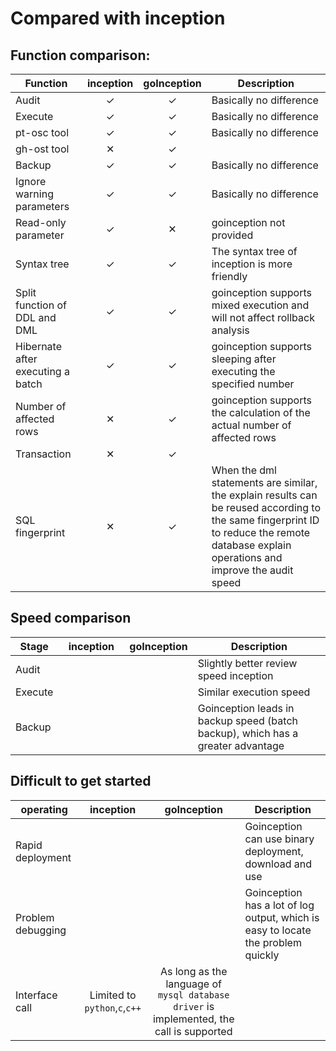 # Compared with inception


## Function comparison:

Function  |  inception  |  goInception | Description
------------ | :--------: | :--------: | ------------
Audit   |  <div class="text-success">✓</div>    |   <div class="text-success">✓</div>     |  Basically no difference
Execute   |  <div class="text-success">✓</div>    |   <div class="text-success">✓</div>     |   Basically no difference
pt-osc tool   |  <div class="text-success">✓</div>    |   <div class="text-success">✓</div>     |   Basically no difference
gh-ost tool  |  <div class="text-error">✕</div>    |   <div class="text-success">✓</div>     |
Backup   |  <div class="text-success">✓</div>    |   <div class="text-success">✓</div>     |   Basically no difference
Ignore warning parameters   |  <div class="text-success">✓</div>    |   <div class="text-success">✓</div>     |   Basically no difference
Read-only parameter   |  <div class="text-success">✓</div>    |   <div class="text-error">✕</div>     |   goinception not provided
Syntax tree   |  <div class="text-success">✓</div>    |   <div class="text-success">✓</div>     |   The syntax tree of inception is more friendly
Split function of DDL and DML   |  <div class="text-success">✓</div>    |   <div class="text-success">✓</div>     |   goinception supports mixed execution and will not affect rollback analysis
Hibernate after executing a batch   |  <div class="text-success">✓</div>    |   <div class="text-success">✓</div>     |   goinception supports sleeping after executing the specified number
Number of affected rows   |  <div class="text-error">✕</div>    |   <div class="text-success">✓</div>     | goinception supports the calculation of the actual number of affected rows
Transaction   |  <div class="text-error">✕</div>    |   <div class="text-success">✓</div>     |
SQL fingerprint   |  <div class="text-error">✕</div>    |   <div class="text-success">✓</div>     |   When the dml statements are similar, the explain results can be reused according to the same fingerprint ID to reduce the remote database explain operations and improve the audit speed

## Speed comparison

Stage  |  inception  |  goInception | Description
------------ | :--------: | :--------: | ------------
Audit   |  <div class="progress"> <div class="rect left" style="width: 90px;"/> </div>    |   <div class="progress"> <div class="rect left" style="width: 80px;"/></div>    |   Slightly better review speed inception
Execute   |  <div class="progress"> <div class="rect left" style="width: 90px;"/> </div>    |   <div class="progress"> <div class="rect left" style="width: 90px;"/></div>     |   Similar execution speed
Backup   |  <div class="progress"> <div class="rect left" style="width: 20px;"/> </div>    |   <div class="progress"> <div class="rect left" style="width: 90px;"/></div>    |   Goinception leads in backup speed (batch backup), which has a greater advantage

## Difficult to get started

operating  |  inception  |  goInception | Description
------------ | :--------: | :--------: | ------------
Rapid deployment   |  <div class="progress"> <div class="rect left" style="width: 30px;"/> </div>    |   <div class="progress"> <div class="rect left" style="width: 90px;"/></div>    |   Goinception can use binary deployment, download and use
Problem debugging   |  <div class="progress"> <div class="rect left" style="width: 30px;"/> </div>    |   <div class="progress"> <div class="rect left" style="width: 90px;"/></div>     |   Goinception has a lot of log output, which is easy to locate the problem quickly
Interface call   |  Limited to `python`,`c`,`c++`    |   As long as the language of `mysql database driver` is implemented, the call is supported    |




